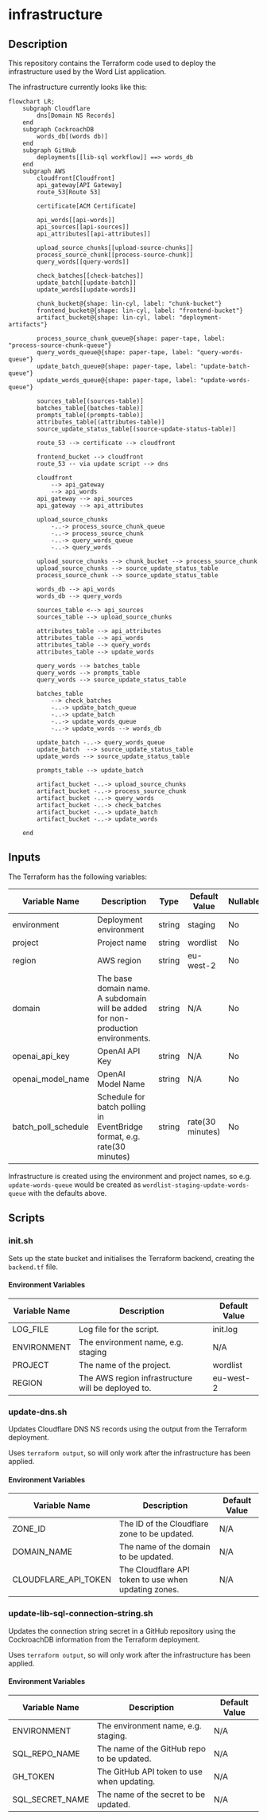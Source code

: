 # infrastructure

## Description

This repository contains the Terraform code used to deploy the infrastructure used by the Word List application.

The infrastructure currently looks like this:

```mermaid
flowchart LR;
    subgraph Cloudflare
        dns[Domain NS Records]
    end
    subgraph CockroachDB
        words_db[(words db)]
    end
    subgraph GitHub
        deployments[[lib-sql workflow]] ==> words_db
    end
    subgraph AWS
        cloudfront[Cloudfront]
        api_gateway[API Gateway]
        route_53[Route 53]

        certificate[ACM Certificate]

        api_words[[api-words]]
        api_sources[[api-sources]]
        api_attributes[[api-attributes]]

        upload_source_chunks[[upload-source-chunks]]
        process_source_chunk[[process-source-chunk]]
        query_words[[query-words]]

        check_batches[[check-batches]]
        update_batch[[update-batch]]
        update_words[[update-words]]

        chunk_bucket@{shape: lin-cyl, label: "chunk-bucket"}
        frontend_bucket@{shape: lin-cyl, label: "frontend-bucket"}
        artifact_bucket@{shape: lin-cyl, label: "deployment-artifacts"}

        process_source_chunk_queue@{shape: paper-tape, label: "process-source-chunk-queue"}
        query_words_queue@{shape: paper-tape, label: "query-words-queue"}
        update_batch_queue@{shape: paper-tape, label: "update-batch-queue"}
        update_words_queue@{shape: paper-tape, label: "update-words-queue"}

        sources_table[(sources-table)]
        batches_table[(batches-table)]
        prompts_table[(prompts-table)]
        attributes_table[(attributes-table)]
        source_update_status_table[(source-update-status-table)]

        route_53 --> certificate --> cloudfront

        frontend_bucket --> cloudfront
        route_53 -- via update script --> dns

        cloudfront
            --> api_gateway
            --> api_words
        api_gateway --> api_sources
        api_gateway --> api_attributes

        upload_source_chunks
            -..-> process_source_chunk_queue
            -..-> process_source_chunk
            -..-> query_words_queue
            -..-> query_words

        upload_source_chunks --> chunk_bucket --> process_source_chunk
        upload_source_chunks --> source_update_status_table
        process_source_chunk --> source_update_status_table

        words_db --> api_words
        words_db --> query_words

        sources_table <--> api_sources
        sources_table --> upload_source_chunks

        attributes_table --> api_attributes
        attributes_table --> api_words
        attributes_table --> query_words
        attributes_table --> update_words

        query_words --> batches_table
        query_words --> prompts_table
        query_words --> source_update_status_table

        batches_table
            --> check_batches
            -..-> update_batch_queue
            -..-> update_batch
            -..-> update_words_queue
            -..-> update_words --> words_db

        update_batch -..-> query_words_queue
        update_batch  --> source_update_status_table
        update_words --> source_update_status_table

        prompts_table --> update_batch

        artifact_bucket -..-> upload_source_chunks
        artifact_bucket -..-> process_source_chunk
        artifact_bucket -..-> query_words
        artifact_bucket -..-> check_batches
        artifact_bucket -..-> update_batch
        artifact_bucket -..-> update_words

    end
```

## Inputs

The Terraform has the following variables:

| Variable Name       | Description                                                                      | Type   | Default Value          | Nullable |
|---------------------|----------------------------------------------------------------------------------|--------|------------------------|----------|
| environment         | Deployment environment                                                           | string | staging                | No       |
| project             | Project name                                                                     | string | wordlist               | No       |
| region              | AWS region                                                                       | string | eu-west-2              | No       |
| domain              | The base domain name. A subdomain will be added for non-production environments. | string | N/A                    | No       |
| openai_api_key      | OpenAI API Key                                                                   | string | N/A                    | No       |
| openai_model_name   | OpenAI Model Name                                                                | string | N/A                    | No       |
| batch_poll_schedule | Schedule for batch polling in EventBridge format, e.g. rate(30 minutes)          | string | rate(30 minutes)       | No       |

Infrastructure is created using the environment and project names, so e.g. `update-words-queue` would be created as `wordlist-staging-update-words-queue` with the defaults above.

## Scripts

### init.sh

Sets up the state bucket and initialises the Terraform backend, creating the `backend.tf` file.

#### Environment Variables

| Variable Name        | Description                                          | Default Value |
|----------------------|------------------------------------------------------|---------------|
| LOG_FILE             | Log file for the script.                             | init.log      |
| ENVIRONMENT          | The environment name, e.g. staging                   | N/A           |
| PROJECT              | The name of the project.                             | wordlist      |
| REGION               | The AWS region infrastructure will be deployed to.   | eu-west-2     |

### update-dns.sh

Updates Cloudflare DNS NS records using the output from the Terraform deployment.

Uses `terraform output`, so will only work after the infrastructure has been applied.

#### Environment Variables

| Variable Name        | Description                                          | Default Value |
|----------------------|------------------------------------------------------|---------------|
| ZONE_ID              | The ID of the Cloudflare zone to be updated.         | N/A           |
| DOMAIN_NAME          | The name of the domain to be updated.                | N/A           |
| CLOUDFLARE_API_TOKEN | The Cloudflare API token to use when updating zones. | N/A           |

### update-lib-sql-connection-string.sh

Updates the connection string secret in a GitHub repository using the CockroachDB information from the Terraform deployment.

Uses `terraform output`, so will only work after the infrastructure has been applied.

#### Environment Variables

| Variable Name        | Description                                          | Default Value |
|----------------------|------------------------------------------------------|---------------|
| ENVIRONMENT          | The environment name, e.g. staging.                  | N/A           |
| SQL_REPO_NAME        | The name of the GitHub repo to be updated.           | N/A           |
| GH_TOKEN             | The GitHub API token to use when updating.           | N/A           |
| SQL_SECRET_NAME      | The name of the secret to be updated.                | N/A           |
